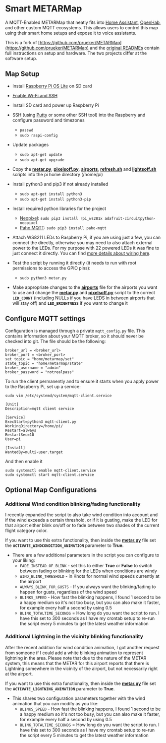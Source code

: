 # Smart METARMap
A MQTT-Enabled METARMap that neatly fits into [Home Assistant](https://www.home-assistant.io/), [OpenHab](https://www.openhab.org/), and other custom MQTT ecosystems. This allows users to control this map using their smart home setups and expose it to voice assistants.

This is a fork of [https://github.com/prueker/METARMap](https://github.com/prueker/METARMap) and the [original 
READMEs](https://github.com/prueker/METARMap/blob/63b50e9ffea9607dcefa397a4d2d52b58c17648a/README.md) contain full instructions on setup and hardware. The two projects differ at the software setup.

## Map Setup
* Install [Raspberry Pi OS Lite](https://www.raspberrypi.org/software/) on SD card
* [Enable Wi-Fi and SSH](https://medium.com/@danidudas/install-raspbian-jessie-lite-and-setup-wi-fi-without-access-to-command-line-or-using-the-network-97f065af722e)
* Install SD card and power up Raspberry Pi
* SSH (using [Putty](https://www.putty.org) or some other SSH tool) into the Raspberry and configure password and timezones
	* `passwd`
	* `sudo raspi-config`
* Update packages 
	* `sudo apt-get update`
	* `sudo apt-get upgrade`
* Copy the **[metar.py](metar.py)**, **[pixelsoff.py](pixelsoff.py)**, **[airports](airports)**, **[refresh.sh](refresh.sh)** and **[lightsoff.sh](lightsoff.sh)** scripts into the pi home directory (/home/pi)
* Install python3 and pip3 if not already installed
	* `sudo apt-get install python3`
	* `sudo apt-get install python3-pip`
* Install required python libraries for the project
	* [Neopixel](https://learn.adafruit.com/neopixels-on-raspberry-pi/python-usage): `sudo pip3 install rpi_ws281x adafruit-circuitpython-neopixel`
	* [Paho MQTT](https://www.eclipse.org/paho/index.php?page=clients/python/index.php): `sudo pip3 install paho-mqtt`
* Attach WS8211 LEDs to Raspberry Pi, if you are using just a few, you can connect the directly, otherwise you may need to also attach external power to the LEDs. For my purpose with 22 powered LEDs it was fine to just connect it directly. You can find [more details about wiring here](https://learn.adafruit.com/neopixels-on-raspberry-pi/raspberry-pi-wiring).

* Test the script by running it directly (it needs to run with root permissions to access the GPIO pins):
	* `sudo python3 metar.py`
* Make appropriate changes to the **[airports](airports)** file for the airports you want to use and change the **[metar.py](metar.py)** and **[pixelsoff.py](pixelsoff.py)** script to the correct **`LED_COUNT`** (including NULLs if you have LEDS in between airports that will stay off) and **`LED_BRIGHTNESS`** if you want to change it

## Configure MQTT settings
Configuration is managed through a private `mqtt_config.py` file. This contains information about your MQTT broker, so it should never be checked into git. The file should be the following:

	broker_url = <broker_url>
	broker_port = <broker_port>
	set_topic = "home/metarmap/set"
	state_topic = "home/metarmap/state"
	broker_username = "admin"
	broker_password = "notrealpass"
		

To run the client permanently and to ensure it starts when you apply power to the Raspberry Pi, set up a service:

`sudo vim /etc/systemd/system/mqtt-client.service`
```
[Unit]
Description=mqtt client service

[Service]
ExecStart=python3 mqtt-client.py
WorkingDirectory=/home/pi/
Restart=always
RestartSec=10
User=pi

[Install]
WantedBy=multi-user.target 
```
And then enable it
```
sudo systemctl enable mqtt-client.service
sudo systemctl start mqtt-client.service
```

## Optional Map Configurations
### **Additional Wind condition blinking/fading functionality**
I recently expanded the script to also take wind condition into account and if the wind exceeds a certain threshold, or if it is gusting, make the LED for that airport either blink on/off or to fade between  two shades of the current flight category color.

If you want to use this extra functionality, then inside the **[metar.py](metar.py)** file set the **`ACTIVATE_WINDCONDITION_ANIMATION`** parameter to **True**.
* There are a few additional parameters in the script you can configure to your liking:
	* `FADE_INSTEAD_OF_BLINK` - set this to either **True** or **False** to switch between fading or blinking for the LEDs when conditions are windy
	* `WIND_BLINK_THRESHOLD` - in Knots for normal wind speeds currently at the airport
	* `ALWAYS_BLINK_FOR_GUSTS` - If you always want the blinking/fading to happen for gusts, regardless of the wind speed
	* `BLINKS_SPEED` - How fast the blinking happens, I found 1 second to be a happy medium so it's not too busy, but you can also make it faster, for example every half a second by using 0.5
	* `BLINK_TOTALTIME_SECONDS` = How long do you want the script to run. I have this set to 300 seconds as I have my crontab setup to re-run the script every 5 minutes to get the latest weather information
	
### **Additional Lightning in the vicinity blinking functionality**

After the recent addition for wind condition animation, I got another request from someone if I could add a white blinking animation to represent lightning in the area.
Please note that due to the nature of the METAR system, this means that the METAR for this airport reports that there is Lightning somewhere in the vicinity of the airport, but not necessarily right at the airport.

If you want to use this extra functionality, then inside the **[metar.py](metar.py)** file set the **`ACTIVATE_LIGHTNING_ANIMATION`** parameter to **True**.
* This shares two configuration parameters together with the wind animation that you can modify as you like:
	* `BLINKS_SPEED` - How fast the blinking happens, I found 1 second to be a happy medium so it's not too busy, but you can also make it faster, for example every half a second by using 0.5
	* `BLINK_TOTALTIME_SECONDS` = How long do you want the script to run. I have this set to 300 seconds as I have my crontab setup to re-run the script every 5 minutes to get the latest weather information